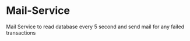 # Mail-Service
Mail Service to read database every 5 second and send mail for any failed transactions
